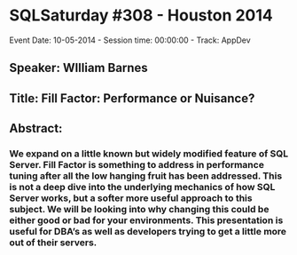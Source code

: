 # SQLSaturday #308 - Houston 2014
Event Date: 10-05-2014 - Session time: 00:00:00 - Track: AppDev
## Speaker: WIlliam Barnes
## Title: Fill Factor: Performance or Nuisance?
## Abstract:
### We expand on a little known but widely modified feature of SQL Server. Fill Factor is something to address in performance tuning after all the low hanging fruit has been addressed. This is not a deep dive into the underlying mechanics of how SQL Server works, but a softer more useful approach to this subject. We will be looking into why changing this could be either good or bad for your environments. This presentation is useful for DBA’s as well as developers trying to get a little more out of their servers.
